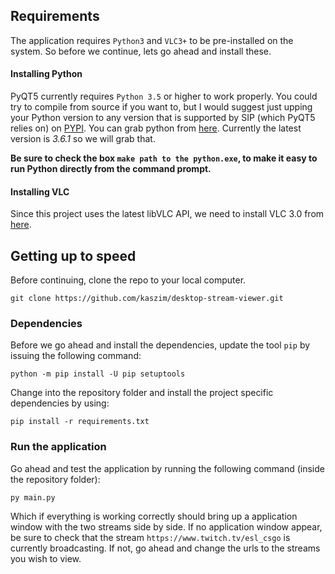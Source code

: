 ## Requirements
The application requires `Python3` and `VLC3+` to be pre-installed on
the system. So before we continue, lets go ahead and install these.

#### Installing Python
PyQT5 currently requires `Python 3.5` or higher to work properly. You could try
to compile from source if you want to, but I would suggest just upping your
Python version to any version that is supported by SIP (which PyQT5 relies on) on 
[PYPI](https://pypi.python.org/pypi/SIP/4.19).
You can grab python from [here](https://www.python.org/downloads/release/python-361/).
Currently the latest version is _3.6.1_ so we will grab that.

**Be sure to check the box `make path to the python.exe`, to make it easy to run Python
directly from the command prompt.**

#### Installing VLC
Since this project uses the latest libVLC API, we need to install VLC 3.0 from
[here](https://nightlies.videolan.org/build/win64/vlc-3.0.0-20170220-0448/).

## Getting up to speed
Before continuing, clone the repo to your local computer.
```
git clone https://github.com/kaszim/desktop-stream-viewer.git
```

### Dependencies
Before we go ahead and install the dependencies, update the tool `pip` by
issuing the following command:
```
python -m pip install -U pip setuptools
```

Change into the repository folder and install the project specific dependencies
by using:
```
pip install -r requirements.txt
```

### Run the application
Go ahead and test the application by running the following command (inside the
repository folder):
```
py main.py
```

Which if everything is working correctly should bring up a application window
with the two streams side by side. If no application window appear, be sure to
check that the stream `https://www.twitch.tv/esl_csgo` is currently
broadcasting. If not, go ahead and change the urls to the streams you wish to
view.
